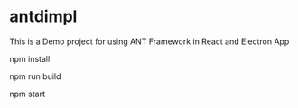 # antdimpl
This is a Demo project for using ANT Framework in React and Electron App

npm install 

npm run build

npm start
